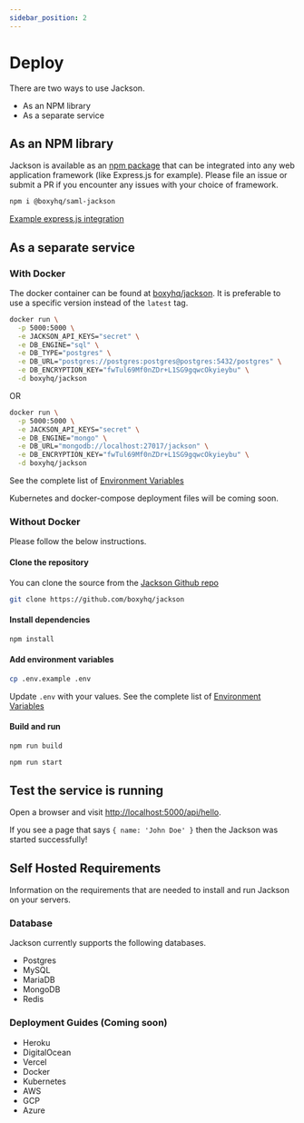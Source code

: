```yaml
---
sidebar_position: 2
---
```


# Deploy

There are two ways to use Jackson.

- As an NPM library
- As a separate service

## As an NPM library

Jackson is available as an [npm package](https://www.npmjs.com/package/@boxyhq/saml-jackson) that can be integrated into any web application framework (like Express.js for example). Please file an issue or submit a PR if you encounter any issues with your choice of framework.

```bash
npm i @boxyhq/saml-jackson
```

[Example express.js integration](npm-library.md)

## As a separate service

### With Docker

The docker container can be found at [boxyhq/jackson](https://hub.docker.com/r/boxyhq/jackson/tags). It is preferable to use a specific version instead of the `latest` tag.

```bash
docker run \
  -p 5000:5000 \
  -e JACKSON_API_KEYS="secret" \
  -e DB_ENGINE="sql" \
  -e DB_TYPE="postgres" \
  -e DB_URL="postgres://postgres:postgres@postgres:5432/postgres" \
  -e DB_ENCRYPTION_KEY="fwTul69Mf0nZDr+L1SG9gqwcOkyieybu" \
  -d boxyhq/jackson
```

OR

```bash
docker run \
  -p 5000:5000 \
  -e JACKSON_API_KEYS="secret" \
  -e DB_ENGINE="mongo" \
  -e DB_URL="mongodb://localhost:27017/jackson" \
  -e DB_ENCRYPTION_KEY="fwTul69Mf0nZDr+L1SG9gqwcOkyieybu" \
  -d boxyhq/jackson
```

See the complete list of [Environment Variables](env-variables.md)

Kubernetes and docker-compose deployment files will be coming soon.

### Without Docker

Please follow the below instructions. 

#### Clone the repository

You can clone the source from the [Jackson Github repo](https://github.com/boxyhq/jackson/tree/release)

```bash
git clone https://github.com/boxyhq/jackson
```

#### Install dependencies

```bash
npm install
```

#### Add environment variables

```bash
cp .env.example .env
```

Update `.env` with your values. See the complete list of [Environment Variables](env-variables.md)

#### Build and run

```bash
npm run build
```

```bash
npm run start
```

## Test the service is running

Open a browser and visit [http://localhost:5000/api/hello](http://localhost:5000/api/hello). 

If you see a page that says `{ name: 'John Doe' }` then the Jackson was started successfully!

## Self Hosted Requirements

Information on the requirements that are needed to install and run Jackson on your servers.

### Database

Jackson currently supports the following databases.

- Postgres
- MySQL
- MariaDB
- MongoDB
- Redis

### Deployment Guides (Coming soon)

- Heroku
- DigitalOcean
- Vercel
- Docker
- Kubernetes
- AWS
- GCP
- Azure

